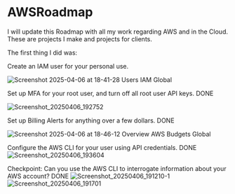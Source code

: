 # AWSRoadmap
I will update this Roadmap with all my work regarding AWS and in the Cloud. These are projects I make and projects for clients.


The first thing I did was: 
 
 Create an IAM user for your personal use.
 
 ![Screenshot 2025-04-06 at 18-41-28 Users IAM Global](https://github.com/user-attachments/assets/a1baea53-f71d-40c6-b6e9-0969d74193f7)

 
 Set up MFA for your root user, and turn off all root user API keys. DONE

 ![Screenshot_20250406_192752](https://github.com/user-attachments/assets/d76f6105-9c0e-4eb2-bcb4-5e0a5f04a614)

 
 Set up Billing Alerts for anything over a few dollars. DONE

 ![Screenshot 2025-04-06 at 18-46-12 Overview AWS Budgets Global](https://github.com/user-attachments/assets/922b29af-050b-442b-a3cd-71e424f39e03)

 
 Configure the AWS CLI for your user using API credentials. DONE![Screenshot_20250406_193604](https://github.com/user-attachments/assets/47d82be0-cdc1-4342-9675-9028a055b1cc)

 
 Checkpoint: Can you use the AWS CLI to interrogate information about your AWS account? DONE
![Screenshot_20250406_191210-1](https://github.com/user-attachments/assets/e49327ec-68c6-446b-984e-c8ec715f10e6)
![Screenshot_20250406_191701](https://github.com/user-attachments/assets/b1e8eb30-1d41-48c8-b28f-2477abc3253f)
